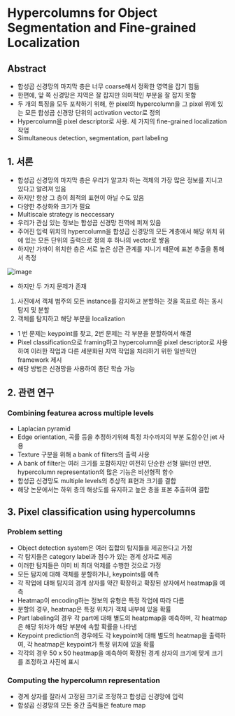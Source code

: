 # Hypercolumns for Object Segmentation and Fine-grained Localization

## Abstract

- 합성곱 신경망의 마지막 층은 너무 coarse해서 정확한 영역을 잡기 힘듦
- 한편에, 앞 쪽 신경망은 지역은 잘 잡지만 의미적인 부분을 잘 잡지 못함
- 두 개의 특징을 모두 포착하기 위해, 한 pixel의 hypercolumn을 그 pixel 위에 있는 모든 합성곱 신경망 단위의 activation vector로 정의
- Hypercolumn을 pixel descriptor로 사용. 세 가지의 fine-grained localization 작업
- Simultaneous detection, segmentation, part labeling

## 1. 서론
- 합성곱 신경망의 마지막 층은 우리가 알고자 하는 객체의 가장 많은 정보를 지니고 있다고 알려져 있음
- 하지만 항상 그 층이 최적의 표현이 아닐 수도 있음
- 다양한 추상화와 크기가 필요
- Multiscale strategy is neccessary
- 우리가 관심 있는 정보는 합성곱 신경망 전역에 퍼져 있음
- 주어진 입력 위치의 hypercolumn을 합성곱 신경망의 모든 계층에서 해당 위치 위에 있는 모든 단위의 출력으로 정의 후 하나의 vector로 쌓음
- 하지만 가까이 위치한 층은 서로 높은 상관 관계를 지니기 때문에 표본 추출을 통해서 측정

![image](https://github.com/as9786/ComputerVision/assets/80622859/ef94f179-9886-44f7-89f5-7b31f812ff2e)

- 하지만 두 가지 문제가 존재
1. 사진에서 객체 범주의 모든 instance를 감지하고 분할하는 것을 목표로 하는 동시 탐지 및 분할
2. 객체를 탐지하고 해당 부분을 localization

- 1 번 문제는 keypoint를 찾고, 2번 문제는 각 부분을 분할하여서 해결
- Pixel classification으로 framing하고 hypercolumn을 pixel descriptor로 사용하여 이러한 작업과 다른 세분화된 지역 작업을 처리하기 위한 일반적인 framework 제시
- 해당 방법은 신경망을 사용하여 종단 학습 가능


## 2. 관련 연구

### Combining featurea across multiple levels

-  Laplacian pyramid
-  Edge orientation, 곡률 등을 추정하기위해 특정 차수까지의 부분 도함수인 jet 사용
-  Texture 구분을 위해 a bank of filters의 출력 사용
-  A bank of filter는 여러 크기를 포함하지만 여전히 단순한 선형 필터인 반면, hypercolumn representation의 많은 기능은 비선형적 함수
-  합성곱 신경망도 multiple levels의 추상적 표현과 크기를 결합
-  해당 논문에서는 하위 층의 해상도를 유지하고 높은 층을 표본 추출하여 결합

## 3. Pixel classification using hypercolumns

### Problem setting
- Object detection system은 여러 집합의 탐지들을 제공한다고 가정
- 각 탐지들은 category label과 점수가 있는 경계 상자로 제공
- 이러한 탐지들은 이미 비 최대 억제를 수행한 것으로 가정
- 모든 탐지에 대해 객체를 분할하거나, keypoints를 예측
- 각 작업에 대해 탐지의 경계 상자를 약간 확장하고 확장된 상자에서 heatmap을 예측
- Heatmap이 encoding하는 정보의 유형은 특정 작업에 따라 다름
- 분할의 경우, heatmap은 특정 위치가 객체 내부에 있을 확률
- Part labeling의 경우 각 part에 대해 별도의 heatpmap을 예측하며, 각 heatmap은 해당 위차가 해당 부분에 속할 확률을 나타냄
- Keypoint prediction의 경우에도 각 keypoint에 대해 별도의 heatmap을 출력하여, 각 heatmap은 keypoint가 특정 위치에 있을 확률
- 각각의 경우 50 x 50 heatmap을 예측하여 확장된 경계 상자의 크기에 맞게 크기를 조정하고 사진에 표시

 ### Computing the hypercolumn representation
 - 경계 상자를 잘라서 고정된 크기로 조정하고 합성곱 신경망에 입력
 - 합성곱 신경망의 모든 중간 출력들은 feature map
